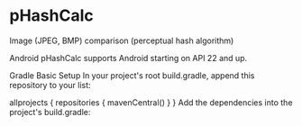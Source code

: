 # pHashCalc
Image (JPEG, BMP) comparison (perceptual hash algorithm)


Android
pHashCalc supports Android starting on API 22 and up.

Gradle
Basic Setup
In your project's root build.gradle, append this repository to your list:

allprojects {
    repositories {
        mavenCentral()
    }
}
Add the dependencies into the project's build.gradle:
